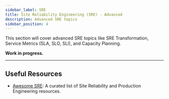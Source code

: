 ```yaml
---
sidebar_label: SRE
title: Site Reliability Engineering (SRE) - Advanced
description: Advanced SRE topics
sidebar_position: 4
---
```


This section will cover advanced SRE topics like SRE Transformation, Service Metrics (SLA, SLO, SLI), and Capacity Planning.

**Work in progress.**

---

## Useful Resources

- [Awesome SRE](https://sre.xyz/): A curated list of Site Reliability and Production Engineering resources.
